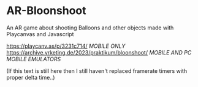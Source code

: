 # AR-Bloonshoot

An AR game about shooting Balloons and other objects made with Playcanvas and Javascript

https://playcanv.as/p/3231c714/ *MOBILE ONLY* \
https://archive.vrketing.de/2023/praktikum/bloonshoot/ *MOBILE AND PC MOBILE EMULATORS*

(If this text is still here then I still haven't replaced framerate timers with proper delta time..)
